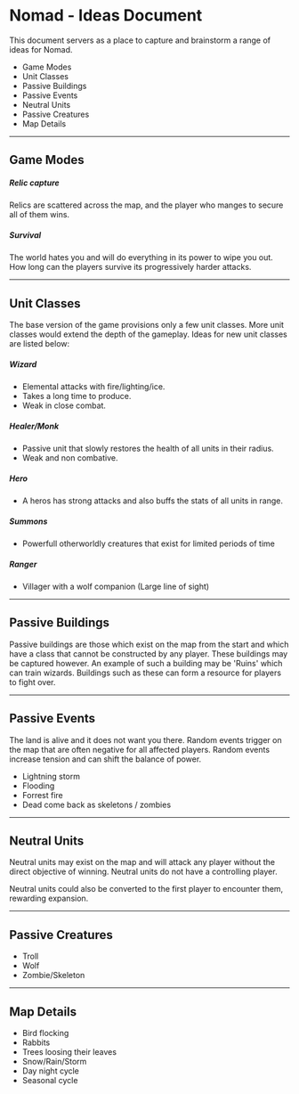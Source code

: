 # Nomad - Ideas Document
This document servers as a place to capture and brainstorm a range of ideas for
Nomad.

- Game Modes
- Unit Classes
- Passive Buildings
- Passive Events
- Neutral Units
- Passive Creatures
- Map Details

----
## Game Modes

##### Relic capture
Relics are scattered across the map, and the player who manges to secure all of
them wins.

##### Survival
The world hates you and will do everything in its power to wipe you out. How
long can the players survive its progressively harder attacks.


----
## Unit Classes
The base version of the game provisions only a few unit classes.  More unit
classes would extend the depth of the gameplay.  Ideas for new unit classes are
listed below:

##### Wizard
- Elemental attacks with fire/lighting/ice.
- Takes a long time to produce.
- Weak in close combat.

##### Healer/Monk
- Passive unit that slowly restores the health of all units in their radius.
- Weak and non combative.

##### Hero
- A heros has strong attacks and also buffs the stats of all units in range.

##### Summons
- Powerfull otherworldly creatures that exist for limited periods of time

##### Ranger
  - Villager with a wolf companion (Large line of sight)


----
## Passive Buildings
Passive buildings are those which exist on the map from the start and which
have a class that cannot be constructed by any player.  These buildings may be
captured however.
An example of such a building may be 'Ruins' which can train wizards.  Buildings
such as these can form a resource for players to fight over.


----
## Passive Events
The land is alive and it does not want you there.  Random events trigger on the
map that are often negative for all affected players.  Random events increase
tension and can shift the balance of power.

- Lightning storm
- Flooding
- Forrest fire
- Dead come back as skeletons / zombies


----
## Neutral Units
Neutral units may exist on the map and will attack any player without the direct
objective of winning.  Neutral units do not have a controlling player.

Neutral units could also be converted to the first player to encounter them,
rewarding expansion.


----
## Passive Creatures
- Troll
- Wolf
- Zombie/Skeleton


----
## Map Details
- Bird flocking
- Rabbits
- Trees loosing their leaves
- Snow/Rain/Storm
- Day night cycle
- Seasonal cycle
